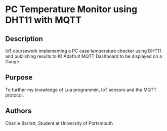 # PC Temperature Monitor using DHT11 with MQTT

## Description
IoT coursework implementing a PC case temperature checker using DHT11 and publishing results to IO Adafruit MQTT Dashboard to be displayed on a Gauge.

## Purpose
To further my knowledge of Lua programmin, IoT sensors and the MQTT protocol.

## Authors
Charlie Barratt, Student at University of Portsmouth
